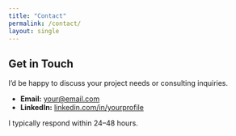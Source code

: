 ```yaml
---
title: "Contact"
permalink: /contact/
layout: single
---
```


## Get in Touch

I’d be happy to discuss your project needs or consulting inquiries.

- **Email:** [your@email.com](mailto:your@email.com)
- **LinkedIn:** [linkedin.com/in/yourprofile](https://linkedin.com/in/yourprofile)

I typically respond within 24–48 hours.
